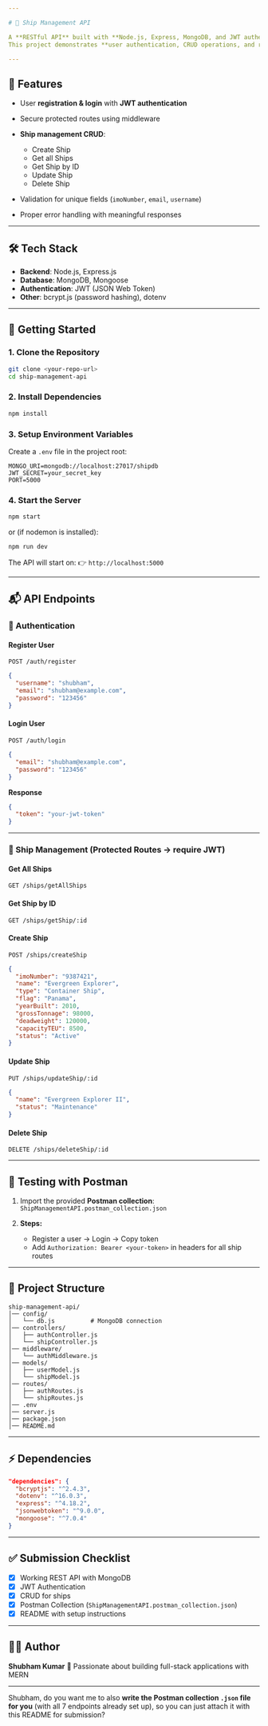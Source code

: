 ```yaml
---

# 🚢 Ship Management API

A **RESTful API** built with **Node.js, Express, MongoDB, and JWT authentication** to manage ships.
This project demonstrates **user authentication, CRUD operations, and route protection**.

---
```


## 📌 Features

* User **registration & login** with **JWT authentication**
* Secure protected routes using middleware
* **Ship management CRUD**:

  * Create Ship
  * Get all Ships
  * Get Ship by ID
  * Update Ship
  * Delete Ship
* Validation for unique fields (`imoNumber`, `email`, `username`)
* Proper error handling with meaningful responses

---

## 🛠️ Tech Stack

* **Backend**: Node.js, Express.js
* **Database**: MongoDB, Mongoose
* **Authentication**: JWT (JSON Web Token)
* **Other**: bcrypt.js (password hashing), dotenv

---

## 🚀 Getting Started

### 1. Clone the Repository

```bash
git clone <your-repo-url>
cd ship-management-api
```

### 2. Install Dependencies

```bash
npm install
```

### 3. Setup Environment Variables

Create a `.env` file in the project root:

```
MONGO_URI=mongodb://localhost:27017/shipdb
JWT_SECRET=your_secret_key
PORT=5000
```

### 4. Start the Server

```bash
npm start
```

or (if nodemon is installed):

```bash
npm run dev
```

The API will start on:
👉 `http://localhost:5000`

---

## 📬 API Endpoints

### 🔑 Authentication

#### Register User

`POST /auth/register`

```json
{
  "username": "shubham",
  "email": "shubham@example.com",
  "password": "123456"
}
```

#### Login User

`POST /auth/login`

```json
{
  "email": "shubham@example.com",
  "password": "123456"
}
```

**Response**

```json
{
  "token": "your-jwt-token"
}
```

---

### 🚢 Ship Management (Protected Routes → require JWT)

#### Get All Ships

`GET /ships/getAllShips`

#### Get Ship by ID

`GET /ships/getShip/:id`

#### Create Ship

`POST /ships/createShip`

```json
{
  "imoNumber": "9387421",
  "name": "Evergreen Explorer",
  "type": "Container Ship",
  "flag": "Panama",
  "yearBuilt": 2010,
  "grossTonnage": 98000,
  "deadweight": 120000,
  "capacityTEU": 8500,
  "status": "Active"
}
```

#### Update Ship

`PUT /ships/updateShip/:id`

```json
{
  "name": "Evergreen Explorer II",
  "status": "Maintenance"
}
```

#### Delete Ship

`DELETE /ships/deleteShip/:id`

---

## 🧪 Testing with Postman

1. Import the provided **Postman collection**:
   `ShipManagementAPI.postman_collection.json`

2. **Steps:**

   * Register a user → Login → Copy token
   * Add `Authorization: Bearer <your-token>` in headers for all ship routes

---

## 📂 Project Structure

```
ship-management-api/
│── config/
│   └── db.js          # MongoDB connection
│── controllers/
│   ├── authController.js
│   └── shipController.js
│── middleware/
│   └── authMiddleware.js
│── models/
│   ├── userModel.js
│   └── shipModel.js
│── routes/
│   ├── authRoutes.js
│   └── shipRoutes.js
│── .env
│── server.js
│── package.json
│── README.md
```

---

## ⚡ Dependencies

```json
"dependencies": {
  "bcryptjs": "^2.4.3",
  "dotenv": "^16.0.3",
  "express": "^4.18.2",
  "jsonwebtoken": "^9.0.0",
  "mongoose": "^7.0.4"
}
```

---

## ✅ Submission Checklist

* [x] Working REST API with MongoDB
* [x] JWT Authentication
* [x] CRUD for ships
* [x] Postman Collection (`ShipManagementAPI.postman_collection.json`)
* [x] README with setup instructions

---

## 👨‍💻 Author

**Shubham Kumar**
🚀 Passionate about building full-stack applications with MERN

---

Shubham, do you want me to also **write the Postman collection `.json` file for you** (with all 7 endpoints already set up), so you can just attach it with this README for submission?
